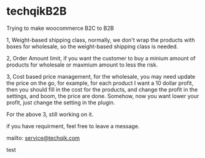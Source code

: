 # techqikB2B

Trying to make woocommerce B2C to B2B

1, Weight-based shipping class, normally, we don't wrap the products with boxes for wholesale, so the weight-based shipping class is needed.

2, Order Amount limit, if you want the customer to buy a minium amount of products for wholesale or maxmium amount to less the risk.

3, Cost based price management, for the wholesale, you may need update the price on the go, for example, for each product I want a 10 dollar profit, then you should fill in the cost for the products, and change the profit in the settings, and boom, the price are done. Somehow, now you want lower your profit, just change the setting in the plugin. 


For the above 3, still working on it.


if you have requirment, feel free to leave a message.


mailto: service@techqik.com


test
